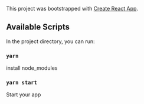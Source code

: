 This project was bootstrapped with [Create React App](https://github.com/facebook/create-react-app).

## Available Scripts

In the project directory, you can run:

### `yarn`

install node_modules

### `yarn start`

Start your app

